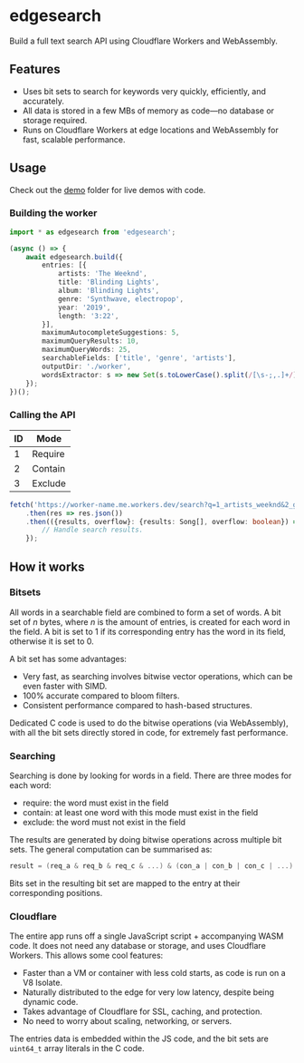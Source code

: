# edgesearch

Build a full text search API using Cloudflare Workers and WebAssembly.

## Features

- Uses bit sets to search for keywords very quickly, efficiently, and accurately.
- All data is stored in a few MBs of memory as code&mdash;no database or storage required.
- Runs on Cloudflare Workers at edge locations and WebAssembly for fast, scalable performance.

## Usage

Check out the [demo](./demo) folder for live demos with code.

### Building the worker

```typescript
import * as edgesearch from 'edgesearch';

(async () => {
    await edgesearch.build({
        entries: [{
            artists: 'The Weeknd',
            title: 'Blinding Lights',
            album: 'Blinding Lights',
            genre: 'Synthwave, electropop',
            year: '2019',
            length: '3:22',
        }],
        maximumAutocompleteSuggestions: 5,
        maximumQueryResults: 10,
        maximumQueryWords: 25,
        searchableFields: ['title', 'genre', 'artists'],
        outputDir: './worker',
        wordsExtractor: s => new Set(s.toLowerCase().split(/[\s-;,.]+/)),
    });
})();
```

### Calling the API

|ID|Mode|
|---|---|
|1|Require|
|2|Contain|
|3|Exclude|

```typescript
fetch('https://worker-name.me.workers.dev/search?q=1_artists_weeknd&2_genre_synthwave&2_genre_electropop')
    .then(res => res.json())
    .then(({results, overflow}: {results: Song[], overflow: boolean}) => {
        // Handle search results.
    });
```

## How it works

### Bitsets

All words in a searchable field are combined to form a set of words.
A bit set of *n* bytes, where *n* is the amount of entries, is created for each word in the field.
A bit is set to 1 if its corresponding entry has the word in its field, otherwise it is set to 0.

A bit set has some advantages:

- Very fast, as searching involves bitwise vector operations, which can be even faster with SIMD.
- 100% accurate compared to bloom filters.
- Consistent performance compared to hash-based structures.

Dedicated C code is used to do the bitwise operations (via WebAssembly),
with all the bit sets directly stored in code,
for extremely fast performance.

### Searching

Searching is done by looking for words in a field.
There are three modes for each word:

- require: the word must exist in the field
- contain: at least one word with this mode must exist in the field
- exclude: the word must not exist in the field

The results are generated by doing bitwise operations across multiple bit sets.
The general computation can be summarised as:

```c
result = (req_a & req_b & req_c & ...) & (con_a | con_b | con_c | ...) & ~(exc_a | exc_b | exc_c | ...)
```

Bits set in the resulting bit set are mapped to the entry at their corresponding positions.

### Cloudflare

The entire app runs off a single JavaScript script + accompanying WASM code. It does not need any database or storage, and uses Cloudflare Workers. This allows some cool features:

- Faster than a VM or container with less cold starts, as code is run on a V8 Isolate.
- Naturally distributed to the edge for very low latency, despite being dynamic code.
- Takes advantage of Cloudflare for SSL, caching, and protection.
- No need to worry about scaling, networking, or servers.

The entries data is embedded within the JS code, and the bit sets are `uint64_t` array literals in the C code.
